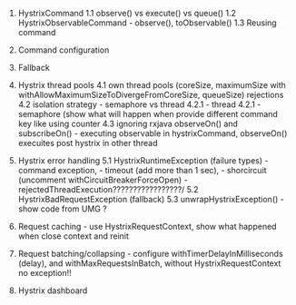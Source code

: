 1. HystrixCommand
    1.1 observe() vs execute() vs queue()
    1.2 HystrixObservableCommand - observe(), toObservable()
    1.3 Reusing command

2. Command configuration

3. Fallback

4. Hystrix thread pools
    4.1 own thread pools (coreSize, maximumSize with withAllowMaximumSizeToDivergeFromCoreSize, queueSize) rejections
    4.2 isolation strategy - semaphore vs thread
        4.2.1 - thread
        4.2.1 - semaphore (show what will happen when provide different command key like using counter
    4.3 ignoring rxjava observeOn() and subscribeOn() - executing observable in hystrixCommand, observeOn() execuites post hystrix in other thread

5. Hystrix error handling
    5.1 HystrixRuntimeException (failure types)
        - command exception,
        - timeout (add more than 1 sec),
        - shorcircuit (uncomment withCircuitBreakerForceOpen)
        - rejectedThreadExecution?????????????????/
    5.2 HystrixBadRequestException (fallback)
    5.3 unwrapHystrixException() - show code from UMG ?
6. Request caching - use HystrixRequestContext, show what happened when close context and reinit
7. Request batching/collapsing - configure withTimerDelayInMilliseconds (delay), and withMaxRequestsInBatch, without HystrixRequestContext no exception!!
8. Hystrix dashboard

